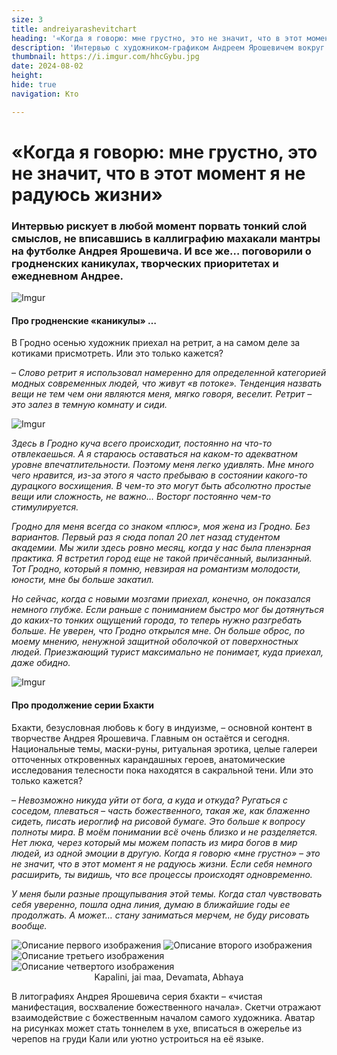 ```yaml
---
size: 3
title: andreiyarashevitchart
heading: '«Когда я говорю: мне грустно, это не значит, что в этот момент я не радуюсь жизни»'
description: 'Интервью с художником-графиком Андреем Ярошевичем вокруг слова кажется. Поговорили о гродненских каникулах, творческих приоритетах и ежедневном Андрее'
thumbnail: https://i.imgur.com/hhcGybu.jpg
date: 2024-08-02
height: 
hide: true
navigation: Кто

---
```

# **«Когда я говорю: мне грустно, это не значит, что в этот момент я не радуюсь жизни»**

### Интервью рискует в любой момент порвать тонкий слой смыслов, не вписавшись в каллиграфию махакали мантры на футболке Андрея Ярошевича. И все же… поговорили о гродненских каникулах, творческих приоритетах и ежедневном Андрее.

![Imgur](https://i.imgur.com/hhcGybu.jpg)

#### Про гродненские «каникулы» …

В Гродно осенью художник приехал на ретрит, а на самом деле за котиками присмотреть. Или это только кажется?

– _Слово ретрит я использовал намеренно для определенной категорией модных современных людей, что живут «в потоке». Тенденция назвать вещи не тем чем они являются меня, мягко говоря, веселит. Ретрит – это залез в темную комнату и сиди._

![Imgur](https://i.imgur.com/3h7LIgQ.jpg)

_Здесь в Гродно куча всего происходит, постоянно на что-то отвлекаешься. А я стараюсь оставаться на каком-то адекватном уровне впечатлительности. Поэтому меня легко удивлять. Мне много чего нравится, из-за этого я часто пребываю в состоянии какого-то дурацкого восхищения. В чем-то это могут быть абсолютно простые вещи или сложность, не важно… Восторг постоянно чем-то стимулируется._

_Гродно для меня всегда со знаком «плюс», моя жена из Гродно. Без вариантов. Первый раз я сюда попал 20 лет назад студентом академии. Мы жили здесь ровно месяц, когда у нас была пленэрная практика.  Я встретил город еще не такой причёсанный, вылизанный. Тот Гродно, который я помню, невзирая на романтизм молодости, юности, мне бы больше закатил._ 

_Но сейчас, когда с новыми мозгами приехал, конечно, он показался немного глубже. Если раньше с пониманием быстро мог бы дотянуться до каких-то тонких ощущений города, то теперь нужно разгребать больше. Не уверен, что Гродно открылся мне. Он больше оброс, по моему мнению, ненужной защитной оболочкой от поверхностных людей. Приезжающий турист максимально не понимает, куда приехал, даже обидно._

![Imgur](https://i.imgur.com/O3n43oW.jpg)

#### Про продолжение серии Бхакти

Бхакти, безусловная любовь к богу в индуизме, – основной контент в творчестве Андрея Ярошевича. Главным он остаётся и сегодня. Национальные темы, маски-руны, ритуальная эротика, целые галереи отточенных откровенных карандашных героев, анатомические исследования телесности пока находятся в сакральной тени.
Или это только кажется?

– _Невозможно никуда уйти от бога, а куда и откуда? Ругаться с соседом, плеваться – часть божественного, такая же, как блаженно сидеть, писать иероглиф на рисовой бумаге. Это больше к вопросу полноты мира. В моём понимании всё очень близко и не разделяется. Нет люка, через который мы можем попасть из мира богов в мир людей, из одной эмоции в другую. Когда я говорю «мне грустно» – это не значит, что в этот момент я не радуюсь жизни. Если себя немного расширить, ты видишь, что все процессы происходят одновременно._ 

_У меня были разные прощупывания этой темы. Когда стал чувствовать себя уверенно, пошла одна линия, думаю в ближайшие годы ее продолжать. А может… стану заниматься мерчем, не буду рисовать вообще._

<div class="gallery4">
<img src="https://i.imgur.com/MbDAb7L.jpeg" alt="Описание первого изображения"> 
<img src="https://i.imgur.com/U1zMHXn.jpeg" alt="Описание второго изображения"> 
<img src="https://i.imgur.com/wo4UVaA.jpeg" alt="Описание третьего изображения">
<img src="https://i.imgur.com/e7ViK9C.jpeg" alt="Описание четвертого изображения"> 
</div>
<center>Kapalini, jai maa, Devamata, Abhaya</center>

В литографиях Андрея Ярошевича серия бхакти – «чистая манифестация, восхваление божественного начала». Скетчи отражают взаимодействие с божественным началом самого художника. Аватар на рисунках может стать тоннелем в ухе, вписаться в ожерелье из черепов на груди Кали или уютно устроиться на её языке.





